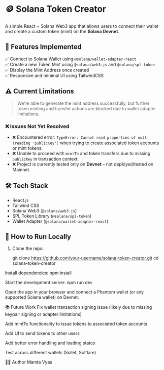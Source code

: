 # 🪙 Solana Token Creator

A simple React + Solana Web3 app that allows users to connect their wallet and create a custom token (mint) on the **Solana Devnet**.

## 🚀 Features Implemented

✅ Connect to Solana Wallet using `@solana/wallet-adapter-react`  
✅ Create a new Token Mint using `@solana/web3.js` and `@solana/spl-token`  
✅ Display the Mint Address once created  
✅ Responsive and minimal UI using TailwindCSS

## ⚠️ Current Limitations

> We're able to generate the mint address successfully, but further token minting and transfer actions are blocked due to wallet adapter limitations.

### ❌ Issues Not Yet Resolved

- ❌ Encountered error: `TypeError: Cannot read properties of null (reading 'publicKey')` when trying to create associated token accounts or mint tokens.
- ❌ Unable to proceed with `mintTo` and token transfers due to missing `publicKey` in transaction context.
- ❌ Project is currently tested only on **Devnet** – not deployed/tested on Mainnet.


## 🛠️ Tech Stack

- React.js
- Tailwind CSS
- Solana Web3 (`@solana/web3.js`)
- SPL Token Library (`@solana/spl-token`)
- Wallet Adapter (`@solana/wallet-adapter-react`)

## 🧪 How to Run Locally

1. Clone the repo:

   git clone https://github.com/your-username/solana-token-creator.git
   cd solana-token-creator


Install dependencies:
npm install

Start the development server:
npm run dev

Open the app in your browser and connect a Phantom wallet (or any supported Solana wallet) on Devnet.

📚 Future Work
 Fix wallet transaction signing issue (likely due to missing keypair signing or adapter limitations)

 Add mintTo functionality to issue tokens to associated token accounts

 Add UI to send tokens to other users

 Add better error handling and loading states

 Test across different wallets (Sollet, Solflare)

🙋‍♂️ Author
Mamta Vyas
